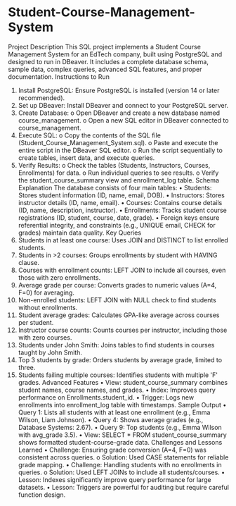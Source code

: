 # Student-Course-Management-System
Project Description
This SQL project implements a Student Course Management System for an EdTech company, built using PostgreSQL and designed to run in DBeaver. It includes a complete database schema, sample data, complex queries, advanced SQL features, and proper documentation.
Instructions to Run
1.	Install PostgreSQL: Ensure PostgreSQL is installed (version 14 or later recommended).
2.	Set up DBeaver: Install DBeaver and connect to your PostgreSQL server.
3.	Create Database:
o	Open DBeaver and create a new database named course_management.
o	Open a new SQL editor in DBeaver connected to course_management.
4.	Execute SQL:
o	Copy the contents of the SQL file (Student_Course_Management_System.sql).
o	Paste and execute the entire script in the DBeaver SQL editor.
o	Run the script sequentially to create tables, insert data, and execute queries.
5.	Verify Results:
o	Check the tables (Students, Instructors, Courses, Enrollments) for data.
o	Run individual queries to see results.
o	Verify the student_course_summary view and enrollment_log table.
Schema Explanation
The database consists of four main tables:
•	Students: Stores student information (ID, name, email, DOB).
•	Instructors: Stores instructor details (ID, name, email).
•	Courses: Contains course details (ID, name, description, instructor).
•	Enrollments: Tracks student course registrations (ID, student, course, date, grade).
•	Foreign keys ensure referential integrity, and constraints (e.g., UNIQUE email, CHECK for grades) maintain data quality.
Key Queries
1.	Students in at least one course: Uses JOIN and DISTINCT to list enrolled students.
2.	Students in >2 courses: Groups enrollments by student with HAVING clause.
3.	Courses with enrollment counts: LEFT JOIN to include all courses, even those with zero enrollments.
4.	Average grade per course: Converts grades to numeric values (A=4, F=0) for averaging.
5.	Non-enrolled students: LEFT JOIN with NULL check to find students without enrollments.
6.	Student average grades: Calculates GPA-like average across courses per student.
7.	Instructor course counts: Counts courses per instructor, including those with zero courses.
8.	Students under John Smith: Joins tables to find students in courses taught by John Smith.
9.	Top 3 students by grade: Orders students by average grade, limited to three.
10.	Students failing multiple courses: Identifies students with multiple 'F' grades.
Advanced Features
•	View: student_course_summary combines student names, course names, and grades.
•	Index: Improves query performance on Enrollments.student_id.
•	Trigger: Logs new enrollments into enrollment_log table with timestamps.
Sample Output
•	Query 1: Lists all students with at least one enrollment (e.g., Emma Wilson, Liam Johnson).
•	Query 4: Shows average grades (e.g., Database Systems: 2.67).
•	Query 9: Top students (e.g., Emma Wilson with avg_grade 3.5).
•	View: SELECT * FROM student_course_summary shows formatted student-course-grade data.
Challenges and Lessons Learned
•	Challenge: Ensuring grade conversion (A=4, F=0) was consistent across queries.
o	Solution: Used CASE statements for reliable grade mapping.
•	Challenge: Handling students with no enrollments in queries.
o	Solution: Used LEFT JOINs to include all students/courses.
•	Lesson: Indexes significantly improve query performance for large datasets.
•	Lesson: Triggers are powerful for auditing but require careful function design.


